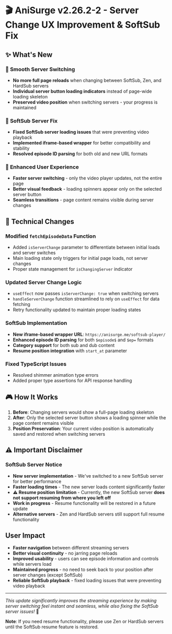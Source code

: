 # 🎬 AniSurge v2.26.2-2 - Server Change UX Improvement & SoftSub Fix

## ✨ What's New

### 🚀 **Smooth Server Switching**
- **No more full page reloads** when changing between SoftSub, Zen, and HardSub servers
- **Individual server button loading indicators** instead of page-wide loading skeleton
- **Preserved video position** when switching servers - your progress is maintained

### 🔧 **SoftSub Server Fix**
- **Fixed SoftSub server loading issues** that were preventing video playback
- **Implemented iframe-based wrapper** for better compatibility and stability
- **Resolved episode ID parsing** for both old and new URL formats

### 🎯 **Enhanced User Experience**
- **Faster server switching** - only the video player updates, not the entire page
- **Better visual feedback** - loading spinners appear only on the selected server button
- **Seamless transitions** - page content remains visible during server changes

## 🔧 Technical Changes

### Modified `fetchEpisodeData` Function
- Added `isServerChange` parameter to differentiate between initial loads and server switches
- Main loading state only triggers for initial page loads, not server changes
- Proper state management for `isChangingServer` indicator

### Updated Server Change Logic
- `useEffect` now passes `isServerChange: true` when switching servers
- `handleServerChange` function streamlined to rely on `useEffect` for data fetching
- Retry functionality updated to maintain proper loading states

### SoftSub Implementation
- **New iframe-based wrapper URL**: `https://anisurge.me/softsub-player/`
- **Enhanced episode ID parsing** for both `$episode$` and `$ep=` formats
- **Category support** for both sub and dub content
- **Resume position integration** with `start_at` parameter

### Fixed TypeScript Issues
- Resolved shimmer animation type errors
- Added proper type assertions for API response handling

## 🎮 How It Works

1. **Before**: Changing servers would show a full-page loading skeleton
2. **After**: Only the selected server button shows a loading spinner while the page content remains visible
3. **Position Preservation**: Your current video position is automatically saved and restored when switching servers

## ⚠️ **Important Disclaimer**

### SoftSub Server Notice
- **New server implementation** - We've switched to a new SoftSub server for better performance
- **Faster loading times** - The new server loads content significantly faster
- **⚠️ Resume position limitation** - Currently, the new SoftSub server **does not support resuming from where you left off**
- **Work in progress** - Resume functionality will be restored in a future update
- **Alternative servers** - Zen and HardSub servers still support full resume functionality

## User Impact

- **Faster navigation** between different streaming servers
- **Better visual continuity** - no jarring page reloads
- **Improved usability** - users can see episode information and controls while servers load
- **Maintained progress** - no need to seek back to your position after server changes (except SoftSub)
- **Reliable SoftSub playback** - fixed loading issues that were preventing video playback

---

*This update significantly improves the streaming experience by making server switching feel instant and seamless, while also fixing the SoftSub server issues!* 🎉

**Note**: If you need resume functionality, please use Zen or HardSub servers until the SoftSub resume feature is restored. 